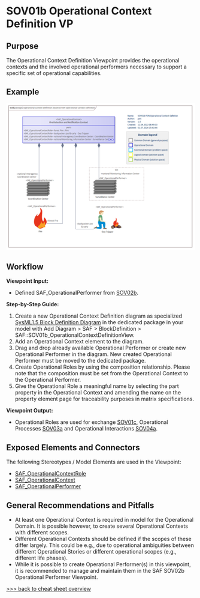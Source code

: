 # SOV01b Operational Context Definition VP

## Purpose
The Operational Context Definition Viewpoint provides the operational contexts and the involved operational performers necessary to support a specific set of operational capabilities.

## Example
![SOV01b](../pics/SOV01b-example.png)

## Workflow
**Viewpoint Input:**
* Defined SAF_OperationalPerformer from [SOV02b](Operational-Performer-Viewpoint.md).

**Step-by-Step Guide:**
1.	Create a new Operational Context Definition diagram as specialized [SysML1.5 Block Definition Diagram](https://sparxsystems.com/enterprise_architect_user_guide/16.1/modeling_languages/block_definition_diagrams.html) in the dedicated package in your model with Add Diagram > SAF > BlockDefinition > SAF::SOV01b_OperationalContextDefinitionView.
2.	Add an Operational Context element to the diagram.
3.	Drag and drop already available Operational Performer or create new Operational Performer in the diagram. New created Operational Performer must be moved to the dedicated package.
4.	Create Operational Roles by using the composition relationship. Please note that the composition must be set from the Operational Context to the Operational Performer.
5.	Give the Operational Role a meaningful name by selecting the part property in the Operational Context and amending the name on the property element page for traceability purposes in matrix specifications.

**Viewpoint Output:**
* Operational Roles are used for exchange [SOV01c](Operational-Context-Exchange-Viewpoint.md), Operational Processes [SOV03a](Operational-Process-Viewpoint.md) and Operational Interactions [SOV04a](Operational-Interaction-Viewpoint.md).

## Exposed Elements and Connectors
The following Stereotypes / Model Elements are used in the Viewpoint:
* [SAF_OperationalContextRole](https://saf.gfse.org/userdoc/stereotypes.html#saf_operationalcontextrole)
* [SAF_OperationalContext](https://saf.gfse.org/userdoc/stereotypes.html#saf_operationalcontext)
* [SAF_OperationalPerformer](https://saf.gfse.org/userdoc/stereotypes.html#saf_operationalperformer)

## General Recommendations and Pitfalls
* At least one Operational Context is required in model for the Operational Domain. It is possible however, to create several Operational Contexts with different scopes.
* Different Operational Contexts should be defined if the scopes of these differ largely. This could be e.g., due to operational ambiguities between different Operational Stories or different operational scopes (e.g., different life phases).
* While it is possible to create Operational Performer(s) in this viewpoint, it is recommended to manage and maintain them in the SAF SOV02b Operational Performer Viewpoint.

[>>> back to cheat sheet overview](../CheatSheet.md)
